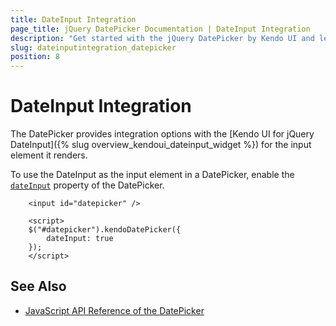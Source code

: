 ```yaml
---
title: DateInput Integration
page_title: jQuery DatePicker Documentation | DateInput Integration
description: "Get started with the jQuery DatePicker by Kendo UI and learn how to integrate it with the Kendo UI for jQuery DateInput."
slug: dateinputintegration_datepicker
position: 8
---
```


# DateInput Integration

The DatePicker provides integration options with the [Kendo UI for jQuery DateInput]({% slug overview_kendoui_dateinput_widget %}) for the input element it renders.

To use the DateInput as the input element in a DatePicker, enable the [`dateInput`](/api/javascript/ui/datepicker/configuration/dateinput) property of the DatePicker.

```dojo
    <input id="datepicker" />

    <script>
    $("#datepicker").kendoDatePicker({
        dateInput: true
    });
    </script>
```

## See Also

* [JavaScript API Reference of the DatePicker](/api/javascript/ui/datepicker)
